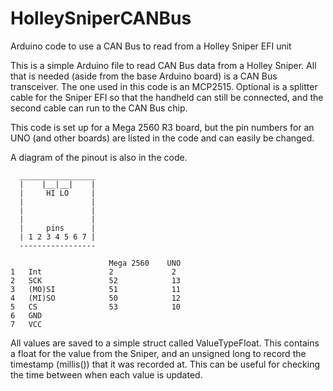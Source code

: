 # HolleySniperCANBus
Arduino code to use a CAN Bus to read from a Holley Sniper EFI unit

This is a simple Arduino file to read CAN Bus data from a Holley Sniper.
All that is needed (aside from the base Arduino board) is a CAN Bus transceiver.  The one used in this code is an MCP2515.
Optional is a splitter cable for the Sniper EFI so that the handheld can still be connected, and the second cable can run to the CAN Bus chip.

This code is set up for a Mega 2560 R3 board, but the pin numbers for an UNO (and other boards) are listed in the code and can easily be changed.

A diagram of the pinout is also in the code.

      _________________
      |    |__|__|    |
      |     HI LO     |
      |               |
      |               |
      |               |
      |     pins      |
      | 1 2 3 4 5 6 7 |
      -----------------

                          Mega 2560    UNO
    1   Int               2             2
    2   SCK               52            13
    3   (MO)SI            51            11
    4   (MI)SO            50            12
    5   CS                53            10
    6   GND
    7   VCC

All values are saved to a simple struct called ValueTypeFloat.  This contains a float for the value from the Sniper, and an unsigned long to record the timestamp (millis()) that it was recorded at.  This can be useful for checking the time between when each value is updated.
